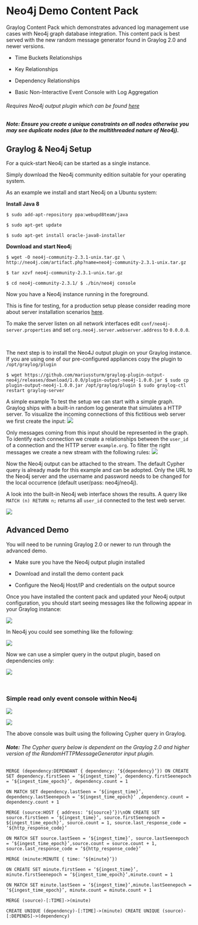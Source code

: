 Neo4j Demo Content Pack
=======================

Graylog Content Pack which demonstrates advanced log management use cases with
Neo4j graph database integration. This content pack is best served with the new random message generator found in Graylog 2.0 and newer versions. 

-   Time Buckets Relationships

-   Key Relationships

-   Dependency Relationships

-   Basic Non-Interactive Event Console with Log Aggregation

###### Requires Neo4j output plugin which can be found [here](<https://marketplace.graylog.org/addons/06bf2e54-1174-4480-9ec6-0e15e3413baf>)

##### **Note:** Ensure you create a unique constraints on all nodes otherwise you may see duplicate nodes (due to the multithreaded nature of Neo4j).

Graylog & Neo4j Setup
---------------------

For a quick-start Neo4j can be started as a single instance. 

Simply download the Neo4j community edition suitable for your operating system.

As an example we install and start Neo4j on a Ubuntu system:

**Install Java 8**

`$ sudo add-apt-repository ppa:webupd8team/java`

`$ sudo apt-get update`

`$ sudo apt-get install oracle-java8-installer`

**Download and start Neo4**j

`$ wget -O neo4j-community-2.3.1-unix.tar.gz \
http://neo4j.com/artifact.php?name=neo4j-community-2.3.1-unix.tar.gz`

`$ tar xzvf neo4j-community-2.3.1-unix.tar.gz`

`$ cd neo4j-community-2.3.1/ $ ./bin/neo4j console`

Now you have a Neo4j instance running in the foreground.

This is fine for testing, for a production setup please consider reading more
about server installation scenarios
[here](<http://neo4j.com/docs/stable/server-installation.html>).

To make the server listen on all network interfaces edit
`conf/neo4j-server.properties` and set `org.neo4j.server.webserver.address` to
`0.0.0.0`.

 

The next step is to install the Neo4J output plugin on your Graylog instance. If
you are using one of our pre-configured appliances copy the plugin to
`/opt/graylog/plugin`

`$ wget
https://github.com/mariussturm/graylog-plugin-output-neo4j/releases/download/1.0.0/plugin-output-neo4j-1.0.0.jar
$ sudo cp plugin-output-neo4j-1.0.0.jar /opt/graylog/plugin $ sudo graylog-ctl
restart graylog-server`

A simple example To test the setup we can start with a simple graph. Graylog
ships with a built-in random log generate that simulates a HTTP server. To
visualize the incoming connections of this fictitious web server we first create
the input:
![](<https://github.com/zexxon/neo4j-event-console-content-pack/blob/master/images/random-message-generator.png>)

Only messages coming from this input should be represented in the graph. To
identify each connection we create a relationships between the `user_id` of a
connection and the HTTP server `example.org`. To filter the right messages we
create a new stream with the following rules:
![](https://github.com/zexxon/neo4j-event-console-content-pack/blob/master/images/streams-config.png>)

Now the Neo4j output can be attached to the stream. The default Cypher query is
already made for this example and can be adopted. Only the URL to the Neo4j
server and the username and password needs to be changed for the local
occurrence (default user/pass: neo4j/neo4j).

A look into the built-in Neo4j web interface shows the results. A query like
`MATCH (n) RETURN n;` returns all `user_id` connected to the test web server.

![](<https://github.com/zexxon/neo4j-event-console-content-pack/blob/master/images/simple-dependency-chart.png>)

Advanced Demo
-------------

You will need to be running Graylog 2.0 or newer to run through the advanced demo. 

-   Make sure you have the Neo4j output plugin installed

-   Download and install the demo content pack

-   Configure the Neo4j Host/IP and credentials on the output source
   
Once you have installed the content pack and updated your Neo4j output
configuration, you should start seeing messages like the following appear in
your Graylog instance:

![](<https://github.com/zexxon/neo4j-event-console-content-pack/blob/master/images/new-random-http-message-generator.png>)

In Neo4j you could see something like the following:

![](<https://github.com/zexxon/neo4j-event-console-content-pack/blob/master/images/time-bucket-graph.png>)

Now we can use a simpler query in the output plugin, based on dependencies only:

![](<https://github.com/zexxon/neo4j-event-console-content-pack/blob/master/images/dependency-graph.png>)

 

### Simple read only event console within Neo4j

![](<https://github.com/zexxon/neo4j-event-console-content-pack/blob/master/images/neo4j-event-console.png>)

![](<https://github.com/zexxon/neo4j-event-console-content-pack/blob/master/images/neo4j-event-console-2.png>)

The above console was built using the following Cypher query in Graylog.

###### **Note:** The Cypher query below is dependent on the Graylog 2.0 and higher version of the RandomHTTPMessageGenerator input plugin.

`MERGE (dependency:DEPENDANT { dependency: ‘${dependency}’}) ON CREATE SET
dependency.firstSeen = ‘${ingest_time}’, dependency.firstSeenepoch =
‘${ingest_time_epoch}’, dependency.count = 1`

`ON MATCH SET dependency.lastSeen = ‘${ingest_time}’, dependency.lastSeenepoch =
‘${ingest_time_epoch}’ ,dependency.count = dependency.count + 1`

`MERGE (source:HOST { address: ‘${source}’})\nON CREATE SET source.firstSeen =
‘${ingest_time}’, source.firstSeenepoch = ${ingest_time_epoch}’, source.count =
1, source.last_response_code = ‘${http_response_code}’`

`ON MATCH SET source.lastSeen = ‘${ingest_time}’, source.lastSeenepoch =
‘${ingest_time_epoch}’,source.count = source.count + 1,
source.last_response_code = ‘${http_response_code}’`

`MERGE (minute:MINUTE { time: ‘${minute}’})`

`ON CREATE SET minute.firstSeen = ‘${ingest_time}’, minute.firstSeenepoch =
‘${ingest_time_epoch}’,minute.count = 1`

`ON MATCH SET minute.lastSeen = ‘${ingest_time}’,minute.lastSeenepoch =
‘${ingest_time_epoch}’, minute.count = minute.count + 1`

`MERGE (source)-[:TIME]->(minute)`

`CREATE UNIQUE (dependency)-[:TIME]->(minute) CREATE UNIQUE
(source)-[:DEPENDS]->(dependency)`
